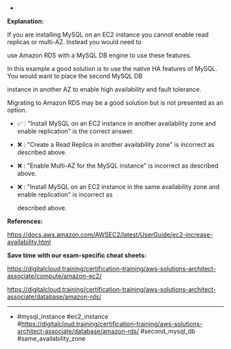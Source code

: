 *

**Explanation:**

If you are installing MySQL on an EC2 instance you cannot enable read replicas or multi-AZ. Instead you would need to

use Amazon RDS with a MySQL DB engine to use these features.

In this example a good solution is to use the native HA features of MySQL. You would want to place the second MySQL DB

instance in another AZ to enable high availability and fault tolerance.

Migrating to Amazon RDS may be a good solution but is not presented as an option.

* ✅ :  "Install MySQL on an EC2 instance in another availability zone and enable replication" is the correct answer.

* ❌ :  "Create a Read Replica in another availability zone" is incorrect as described above.

* ❌ :  "Enable Multi-AZ for the MySQL instance" is incorrect as described above.

* ❌ :  "Install MySQL on an EC2 instance in the same availability zone and enable replication" is incorrect as

  described above.

**References:**

<https://docs.aws.amazon.com/AWSEC2/latest/UserGuide/ec2-increase-availability.html>

**Save time with our exam-specific cheat sheets:**

<https://digitalcloud.training/certification-training/aws-solutions-architect-associate/compute/amazon-ec2/>

<https://digitalcloud.training/certification-training/aws-solutions-architect-associate/database/amazon-rds/>

----
* #mysql_instance #ec2_instance #<https://digitalcloud.training/certification-training/aws-solutions-architect-associate/database/amazon-rds/> #second_mysql_db #same_availability_zone
